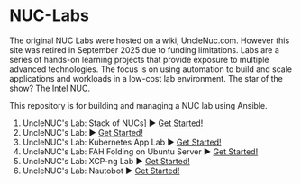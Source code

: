 # NUC-Labs

The original NUC Labs were hosted on a wiki, UncleNuc.com. However this site was retired in September 2025 due to funding limitations. Labs are a series of hands-on learning projects that provide exposure to multiple advanced technologies. The focus is on using automation to build and scale applications and workloads in a low-cost lab environment. The star of the show? The Intel NUC.

This repository is for building and managing a NUC lab using Ansible.
1. UncleNUC's Lab: Stack of NUCs] ▶️ [Get Started!](Stack_of_NUCs/README.md)
2. UncleNUC's Lab: ▶️ [Get Started!](VirtualBox_Linux/README.md)
3. UncleNUC's Lab: Kubernetes App Lab ▶️ [Get Started!](Kubernetes_App_Lab/README.md)
4. UncleNUC's Lab: FAH Folding on Ubuntu Server ▶️ [Get Started!](folding/README.md)
5. UncleNUC's Lab: XCP-ng Lab ▶️ [Get Started!](XCP-ng/README.md)
6. UncleNUC's Lab: Nautobot ▶️ [Get Started!](nautobot/README.md)
